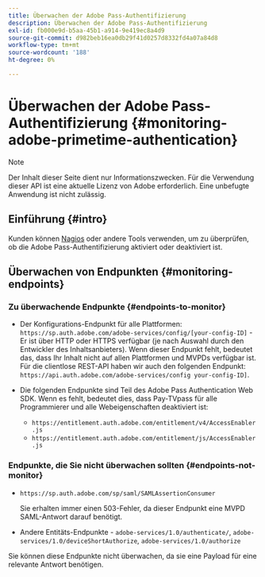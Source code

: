 ```yaml
---
title: Überwachen der Adobe Pass-Authentifizierung
description: Überwachen der Adobe Pass-Authentifizierung
exl-id: fb000e9d-b5aa-45b1-a914-9e419ec8a4d9
source-git-commit: d982beb16ea0db29f41d0257d8332fd4a07a84d8
workflow-type: tm+mt
source-wordcount: '188'
ht-degree: 0%

---
```


# Überwachen der Adobe Pass-Authentifizierung {#monitoring-adobe-primetime-authentication}

>[!NOTE]
>
>Der Inhalt dieser Seite dient nur Informationszwecken. Für die Verwendung dieser API ist eine aktuelle Lizenz von Adobe erforderlich. Eine unbefugte Anwendung ist nicht zulässig.

## Einführung {#intro}

Kunden können [Nagios](http://www.nagios.org) oder andere Tools verwenden, um zu überprüfen, ob die Adobe Pass-Authentifizierung aktiviert oder deaktiviert ist.

## Überwachen von Endpunkten {#monitoring-endpoints}

### Zu überwachende Endpunkte {#endpoints-to-monitor}

* Der Konfigurations-Endpunkt für alle Plattformen: `https://sp.auth.adobe.com/adobe-services/config/[your-config-ID]` - Er ist über HTTP oder HTTPS verfügbar (je nach Auswahl durch den Entwickler des Inhaltsanbieters). Wenn dieser Endpunkt fehlt, bedeutet das, dass Ihr Inhalt nicht auf allen Plattformen und MVPDs verfügbar ist. Für die clientlose REST-API haben wir auch den folgenden Endpunkt: `https://api.auth.adobe.com/adobe-services/config your-config-ID]`.

* Die folgenden Endpunkte sind Teil des Adobe Pass Authentication Web SDK.  Wenn es fehlt, bedeutet dies, dass Pay-TVpass für alle Programmierer und alle Webeigenschaften deaktiviert ist:

   * `https://entitlement.auth.adobe.com/entitlement/v4/AccessEnabler.js`
   * `https://entitlement.auth.adobe.com/entitlement/js/AccessEnabler.js`


### Endpunkte, die Sie nicht überwachen sollten {#endpoints-not-monitor}

* `https://sp.auth.adobe.com/sp/saml/SAMLAssertionConsumer`

  Sie erhalten immer einen 503-Fehler, da dieser Endpunkt eine MVPD SAML-Antwort darauf benötigt.

* Andere Entitäts-Endpunkte - `adobe-services/1.0/authenticate/`, `adobe-services/1.0/deviceShortAuthorize`, `adobe-services/1.0/authorize`

Sie können diese Endpunkte nicht überwachen, da sie eine Payload für eine relevante Antwort benötigen.
